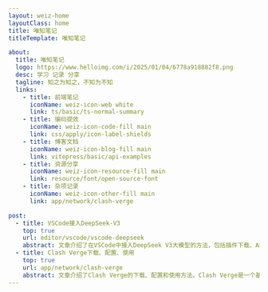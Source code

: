 ```yaml
---
layout: weiz-home
layoutClass: home
title: 唯知笔记
titleTemplate: 唯知笔记

about:
  title: 唯知笔记
  logo: https://www.helloimg.com/i/2025/01/04/6778a918882f8.png
  desc: 学习 记录 分享
  tagline: 知之为知之，不知为不知
  links:
    - title: 前端笔记
      iconName: weiz-icon-web white
      link: ts/basic/ts-normal-summary
    - title: 编码提效
      iconName: weiz-icon-code-fill main
      link: css/apply/icon-label-shields
    - title: 博客文档
      iconName: weiz-icon-blog-fill main
      link: vitepress/basic/api-examples
    - title: 资源分享
      iconName: weiz-icon-resource-fill main
      link: resource/font/open-source-font
    - title: 杂项记录
      iconName: weiz-icon-other-fill main
      link: app/network/clash-verge

post:
  - title: VSCode接入DeepSeek-V3
    top: true
    url: editor/vscode/vscode-deepseek
    abstract: 文章介绍了在VSCode中接入DeepSeek V3大模型的方法，包括插件下载、API Key注册与配置等，文章还介绍了 Continue 的对话提问、代码优化、自动补全和注释生成代码等功能。
  - title: Clash Verge下载、配置、使用
    top: true
    url: app/network/clash-verge
    abstract: 文章介绍了Clash Verge的下载、配置和使用方法。Clash Verge是一个基于Clash Meta内核的GUI代理工具，支持多种操作系统和代理协议
---
```


